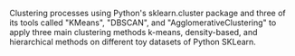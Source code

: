 Clustering processes using Python's sklearn.cluster package and three of its tools called "KMeans", "DBSCAN", and "AgglomerativeClustering" to apply three main clustering methods k-means, density-based, and hierarchical methods on different toy datasets of Python SKLearn.
